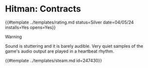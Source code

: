 # Hitman: Contracts

{{#template ../templates/rating.md status=Silver date=04/05/24 installs=Yes opens=Yes}}

> [!WARNING]
> Sound is stuttering and it is barely audible. Very quiet samples of the game's audio output are played in a heartbeat rhythm.

{{#template ../templates/steam.md id=247430}}